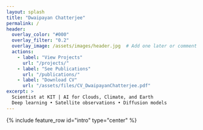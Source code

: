 ```yaml
---
layout: splash
title: "Dwaipayan Chatterjee"
permalink: /
header:
  overlay_color: "#000"
  overlay_filter: "0.2"
  overlay_image: /assets/images/header.jpg  # Add one later or comment
  actions:
    - label: "View Projects"
      url: "/projects/"
    - label: "See Publications"
      url: "/publications/"
    - label: "Download CV"
      url: "/assets/files/CV_DwaipayanChatterjee.pdf"
excerpt: >
  Scientist at KIT | AI for Clouds, Climate, and Earth  
  Deep learning • Satellite observations • Diffusion models
---
```


{% include feature_row id="intro" type="center" %}
